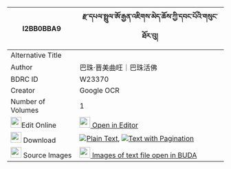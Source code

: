 |I2BB0BBA9|རྫ་དཔལ་སྤྲུལ་ཨོ་རྒྱན་འཇིགས་མེད་ཆོས་ཀྱི་དབང་པོའི་གསུང་ཐོར་བུ། 
| --- | --- 
|Alternative Title |
|Author| 巴珠·晋美曲旺｜巴珠活佛
|BDRC ID | W23370
|Creator | Google OCR
|Number of Volumes| 1
|<img width="25" src="https://img.icons8.com/color/25/000000/edit-property.png">Edit Online| [<img width="25" src="https://avatars.githubusercontent.com/u/45091458?s=200&v=4"> Open in Editor](http://editor.openpecha.org/I2BB0BBA9)
|<img width="25" src="https://img.icons8.com/fluent/48/000000/download-2.png"/>  Download | [![](https://img.icons8.com/color/20/000000/txt.png)Plain Text](https://github.com/Openpecha/I2BB0BBA9/releases/download/v1/dza_pal_trul_orgyen_jikme_cho__plain_I2BB0BBA9.zip), [![](https://img.icons8.com/color/20/000000/txt.png)Text with Pagination](https://github.com/Openpecha/I2BB0BBA9/releases/download/v1/dza_pal_trul_orgyen_jikme_cho__pages_I2BB0BBA9.zip)
|<img width="25" src="https://img.icons8.com/plasticine/100/000000/pictures-folder.png"/>  Source Images | [<img width="25" src="https://library.bdrc.io/icons/BUDA-small.svg"> Images of text file open in BUDA](https://library.bdrc.io/show/bdr:W23370)